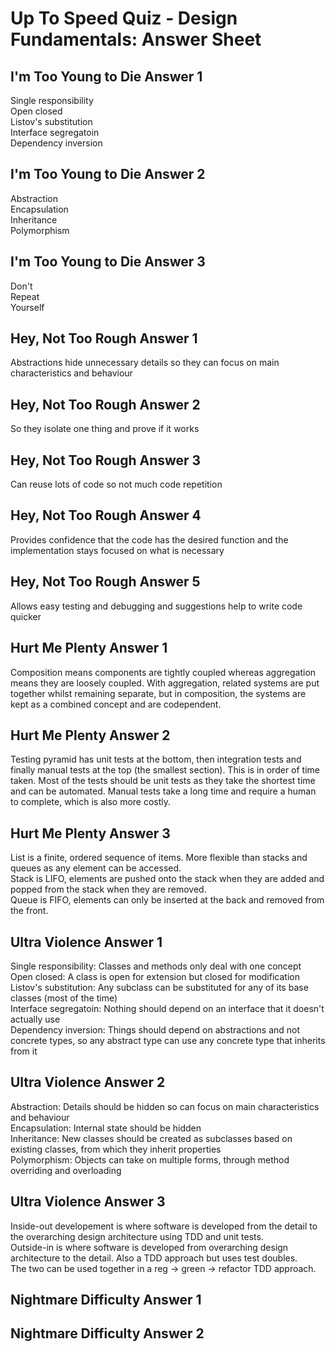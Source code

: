 # Up To Speed Quiz - Design Fundamentals: Answer Sheet

## I'm Too Young to Die Answer 1
Single responsibility \
Open closed \
Listov's substitution \
Interface segregatoin \
Dependency inversion

## I'm Too Young to Die Answer 2
Abstraction \
Encapsulation \
Inheritance \
Polymorphism

## I'm Too Young to Die Answer 3
Don't \
Repeat \
Yourself

## Hey, Not Too Rough Answer 1
Abstractions hide unnecessary details so they can focus on main characteristics and behaviour

## Hey, Not Too Rough Answer 2
So they isolate one thing and prove if it works

## Hey, Not Too Rough Answer 3
Can reuse lots of code so not much code repetition

## Hey, Not Too Rough Answer 4
Provides confidence that the code has the desired function and the implementation stays focused on what is necessary

## Hey, Not Too Rough Answer 5
Allows easy testing and debugging and suggestions help to write code quicker 

## Hurt Me Plenty Answer 1
Composition means components are tightly coupled whereas aggregation means they are loosely coupled. With aggregation, related systems are put together whilst remaining separate, but in composition, the systems are kept as a combined concept and are codependent.

## Hurt Me Plenty Answer 2
Testing pyramid has unit tests at the bottom, then integration tests and finally manual tests at the top (the smallest section). This is in order of time taken. Most of the tests should be unit tests as they take the shortest time and can be automated. Manual tests take a long time and require a human to complete, which is also more costly.

## Hurt Me Plenty Answer 3
List is a finite, ordered sequence of items. More flexible than stacks and queues as any element can be accessed. \
Stack is LIFO, elements are pushed onto the stack when they are added and popped from the stack when they are removed. \
Queue is FIFO, elements can only be inserted at the back and removed from the front.

## Ultra Violence Answer 1
Single responsibility: Classes and methods only deal with one concept  \
Open closed: A class is open for extension but closed for modification \
Listov's substitution: Any subclass can be substituted for any of its base classes (most of the time) \
Interface segregatoin: Nothing should depend on an interface that it doesn't actually use \
Dependency inversion: Things should depend on abstractions and not concrete types, so any abstract type can use any concrete type that inherits from it

## Ultra Violence Answer 2
Abstraction: Details should be hidden so can focus on main characteristics and behaviour \
Encapsulation: Internal state should be hidden \
Inheritance: New classes should be created as subclasses based on existing classes, from which they inherit properties \
Polymorphism: Objects can take on multiple forms, through method overriding and overloading

## Ultra Violence Answer 3
Inside-out developement is where software is developed from the detail to the overarching design architecture using TDD and unit tests. \
Outside-in is where software is developed from overarching design architecture to the detail. Also a TDD approach but uses test doubles. \
The two can be used together in a reg -> green -> refactor TDD approach.

## Nightmare Difficulty Answer 1

## Nightmare Difficulty Answer 2
